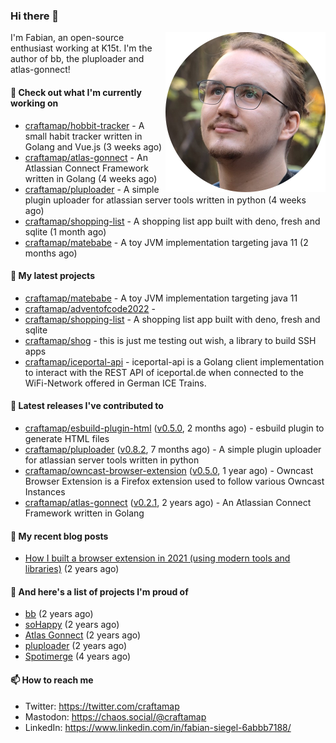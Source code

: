 ### Hi there 👋

<img src="https://raw.githubusercontent.com/craftamap/craftamap/master/assets/profile_picture.png" align="right" width="256"/>

I'm Fabian, an open-source enthusiast working at K15t. I'm the author of bb, the pluploader and atlas-gonnect!

#### 👷 Check out what I'm currently working on

- [craftamap/hobbit-tracker](https://github.com/craftamap/hobbit-tracker) - A small habit tracker written in Golang and Vue.js (3 weeks ago)
- [craftamap/atlas-gonnect](https://github.com/craftamap/atlas-gonnect) - An Atlassian Connect Framework written in Golang (4 weeks ago)
- [craftamap/pluploader](https://github.com/craftamap/pluploader) - A simple plugin uploader for atlassian server tools written in python (4 weeks ago)
- [craftamap/shopping-list](https://github.com/craftamap/shopping-list) - A shopping list app built with deno, fresh and sqlite (1 month ago)
- [craftamap/matebabe](https://github.com/craftamap/matebabe) - A toy JVM implementation targeting java 11 (2 months ago)

#### 🌱 My latest projects

- [craftamap/matebabe](https://github.com/craftamap/matebabe) - A toy JVM implementation targeting java 11
- [craftamap/adventofcode2022](https://github.com/craftamap/adventofcode2022) - 
- [craftamap/shopping-list](https://github.com/craftamap/shopping-list) - A shopping list app built with deno, fresh and sqlite
- [craftamap/shog](https://github.com/craftamap/shog) - this is just me testing out wish, a library to build SSH apps
- [craftamap/iceportal-api](https://github.com/craftamap/iceportal-api) - iceportal-api is a Golang client implementation to interact with the REST API of iceportal.de when connected to the WiFi-Network offered in German ICE Trains.

#### 🔭 Latest releases I've contributed to

- [craftamap/esbuild-plugin-html](https://github.com/craftamap/esbuild-plugin-html) ([v0.5.0](https://github.com/craftamap/esbuild-plugin-html/releases/tag/v0.5.0), 2 months ago) - esbuild plugin to generate HTML files
- [craftamap/pluploader](https://github.com/craftamap/pluploader) ([v0.8.2](https://github.com/craftamap/pluploader/releases/tag/v0.8.2), 7 months ago) - A simple plugin uploader for atlassian server tools written in python
- [craftamap/owncast-browser-extension](https://github.com/craftamap/owncast-browser-extension) ([v0.5.0](https://github.com/craftamap/owncast-browser-extension/releases/tag/v0.5.0), 1 year ago) - Owncast Browser Extension is a Firefox extension used to follow various Owncast Instances
- [craftamap/atlas-gonnect](https://github.com/craftamap/atlas-gonnect) ([v0.2.1](https://github.com/craftamap/atlas-gonnect/releases/tag/v0.2.1), 2 years ago) - An Atlassian Connect Framework written in Golang

#### 📜 My recent blog posts


- [How I built a browser extension in 2021 (using modern tools and libraries)](https://siegelfabian.de/posts/2021/02/how-i-built-a-browser-extension-in-2021/) (2 years ago)

#### 🦚 And here's a list of projects I'm proud of


- [bb](https://siegelfabian.de/projects/2021/bb/) (2 years ago)
- [soHappy](https://siegelfabian.de/projects/2020/sohappy/) (2 years ago)
- [Atlas Gonnect](https://siegelfabian.de/projects/2020/atlas-gonnect/) (2 years ago)
- [pluploader](https://siegelfabian.de/projects/2020/pluploader/) (2 years ago)
- [Spotimerge](https://siegelfabian.de/projects/2019/spotimerge/) (4 years ago)

#### 📫 How to reach me

- Twitter: https://twitter.com/craftamap
- Mastodon: https://chaos.social/@craftamap
- LinkedIn: https://www.linkedin.com/in/fabian-siegel-6abbb7188/
